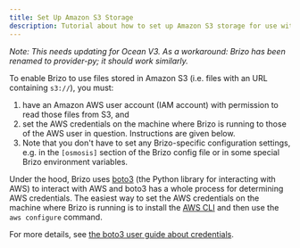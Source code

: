 ```yaml
---
title: Set Up Amazon S3 Storage
description: Tutorial about how to set up Amazon S3 storage for use with Ocean Protocol.
---
```


*Note: This needs updating for Ocean V3. As a workaround: Brizo has been renamed to provider-py; it should work similarly.*

To enable Brizo to use files stored in Amazon S3 (i.e. files with an URL containing `s3://`), you must:

1. have an Amazon AWS user account (IAM account) with permission to read those files from S3, and
1. set the AWS credentials on the machine where Brizo is running to those of the AWS user in question. Instructions are given below.
1. Note that you don't have to set any Brizo-specific configuration settings, e.g. in the `[osmosis]` section of the Brizo config file or in some special Brizo environment variables.

Under the hood, Brizo uses [boto3](https://aws.amazon.com/sdk-for-python/) (the Python library for interacting with AWS) to interact with AWS and boto3 has a whole process for determining AWS credentials. The easiest way to set the AWS credentials on the machine where Brizo is running is to install the [AWS CLI](https://aws.amazon.com/cli/) and then use the `aws configure` command.

For more details, see [the boto3 user guide about credentials](https://boto3.amazonaws.com/v1/documentation/api/latest/guide/configuration.html).
